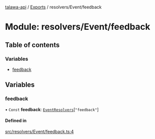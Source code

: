 [talawa-api](../README.md) / [Exports](../modules.md) / resolvers/Event/feedback

# Module: resolvers/Event/feedback

## Table of contents

### Variables

- [feedback](resolvers_Event_feedback.md#feedback)

## Variables

### feedback

• `Const` **feedback**: [`EventResolvers`](types_generatedGraphQLTypes.md#eventresolvers)[``"feedback"``]

#### Defined in

[src/resolvers/Event/feedback.ts:4](https://github.com/PalisadoesFoundation/talawa-api/blob/a731ade/src/resolvers/Event/feedback.ts#L4)
